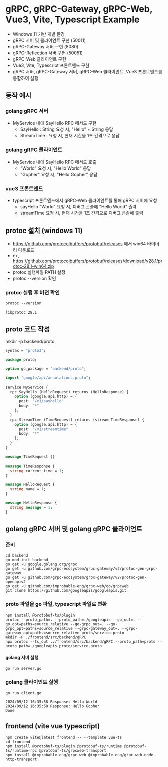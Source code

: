 # gRPC, gRPC-Gateway, gRPC-Web, Vue3, Vite, Typescript Example

- Windows 11 기반 개발 환경
- gRPC 서버 및 클라이언트 구현 (50011)
- gRPC-Gateway 서버 구현 (8080)
- gRPC-Reflection 서버 구현 (50051)
- gRPC-Web 클라이언트 구현 
- Vue3, Vite, Typescript 프론트엔드 구현
- gRPC 서버, gRPC-Gateway 서버, gRPC-Web 클라이언트, Vue3 프론트엔드를 통합하여 실행

## 동작 예시

### golang gRPC 서버
- MyService 내에 SayHello RPC 메서드 구현
  - SayHello : String 요청 시, "Hello" + String 응답
  - StreamTime : 요청 시, 현재 시간을 1초 간격으로 응답

### golang gRPC 클라이언트
- MyService 내에 SayHello RPC 메서드 호출
  - "World" 요청 시, "Hello World" 응답
  - "Gopher" 요청 시, "Hello Gopher" 응답

### vue3 프론트엔드
- typescript 프론트엔드에서 gRPC-Web 클라이언트를 통해 gRPC 서버에 요청 
  - sayHello "World" 요청 시, 디버그 콘솔에 "Hello World" 출력
  - streamTime 요청 시, 현재 시간을 1초 간격으로 디버그 콘솔에 출력


## protoc 설치 (windows 11)

- https://github.com/protocolbuffers/protobuf/releases 에서 win64 바이너리 다운로드
- ex, https://github.com/protocolbuffers/protobuf/releases/download/v28.1/protoc-28.1-win64.zip
- protoc 실행파일 PATH 설정
- protoc --version 확인

### protoc 실행 후 버전 확인
```shell
protoc --version
```

```log
libprotoc 28.1
```

## proto 코드 작성

mkdir -p backend/proto

```backend/proto/service.proto
syntax = "proto3";

package proto;

option go_package = "backend/proto";

import "google/api/annotations.proto";

service MyService {
  rpc SayHello (HelloRequest) returns (HelloResponse) {
    option (google.api.http) = {
      post: "/v1/sayhello"
      body: "*"
    };
  }
  rpc StreamTime (TimeRequest) returns (stream TimeResponse) {
    option (google.api.http) = {
      post: "/v1/streamtime"
      body: "*"
    };
  }
}

message TimeRequest {}

message TimeResponse {
  string current_time = 1;
}

message HelloRequest {
  string name = 1;
}

message HelloResponse {
  string message = 1;
}
```

## golang gRPC 서버 및 golang gRPC 클라이언트


### 준비
```shell
cd backend
go mod init backend
go get -u google.golang.org/grpc
go get -u github.com/grpc-ecosystem/grpc-gateway/v2/protoc-gen-grpc-gateway
go get -u github.com/grpc-ecosystem/grpc-gateway/v2/protoc-gen-openapiv2
go get -u github.com/improbable-eng/grpc-web/go/grpcweb
git clone https://github.com/googleapis/googleapis.git
```

### proto 파일을 go 파일, typescript 파일로 변환
```shell
npm install @protobuf-ts/plugin
protoc --proto_path=. --proto_path=./googleapis --go_out=. --go_opt=paths=source_relative --go-grpc_out=. --go-grpc_opt=paths=source_relative --grpc-gateway_out=. --grpc-gateway_opt=paths=source_relative proto/service.proto
mkdir -P ./frontend/src/backend/gRPC
npx protoc --ts_out ../frontend/src/backend/gRPC --proto_path=proto --proto_path=./googleapis proto/service.proto
```

#### golang 서버 실행

``` shell
go run server.go
```

### golang 클라이언트 실행

```shell
go run client.go
```

``` log
2024/09/12 16:35:58 Response: Hello World
2024/09/12 16:35:58 Response: Hello Gopher
Done
```

## frontend (vite vue typescript)

```shell
npm create vite@latest frontend -- --template vue-ts
cd frontend
npm install @protobuf-ts/plugin @protobuf-ts/runtime @protobuf-ts/runtime-rpc @protobuf-ts/grpcweb-transport
npm install @improbable-eng/grpc-web @improbable-eng/grpc-web-node-http-transport
```








